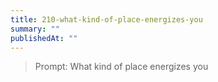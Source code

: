 ```yaml
---
title: 210-what-kind-of-place-energizes-you
summary: ""
publishedAt: ""
---
```


> Prompt: What kind of place energizes you


